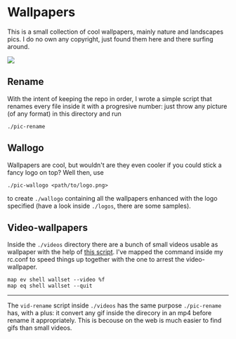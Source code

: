 # Wallpapers

This is a small collection of cool wallpapers, mainly nature and landscapes
pics. I do no own any copyright, just found them here and there surfing around.

![](assets/pics.png)




## Rename

With the intent of keeping the repo in order, I wrote a simple script that
renames every file inside it with a progresive number: just throw any picture
(of any format) in this directory and run

```
./pic-rename
```




## Wallogo

Wallpapers are cool, but wouldn't are they even cooler if you could stick a fancy
logo on top? Well then, use

```
./pic-wallogo <path/to/logo.png>
```

to create `./wallogo` containing all the wallpapers enhanced with the logo
specified (have a look inside `./logos`, there are some samples).




## Video-wallpapers

Inside the `./videos` directory there are a bunch of small videos usable as
wallpaper with the help of [this script](https://github.com/matteogiorgi/.dotfiles/blob/master/bin/bin/wallset). I've mapped the command inside my rc.conf
to speed things up together with the one to arrest the video-wallpaper.

```
map ev shell wallset --video %f
map eq shell wallset --quit
```

---

The `vid-rename` script inside `./videos` has the same purpose `./pic-rename`
has, with a plus: it convert any gif inside the direcory in an mp4 before rename
it appropriately. This is becouse on the web is much easier to find gifs than
small videos.
